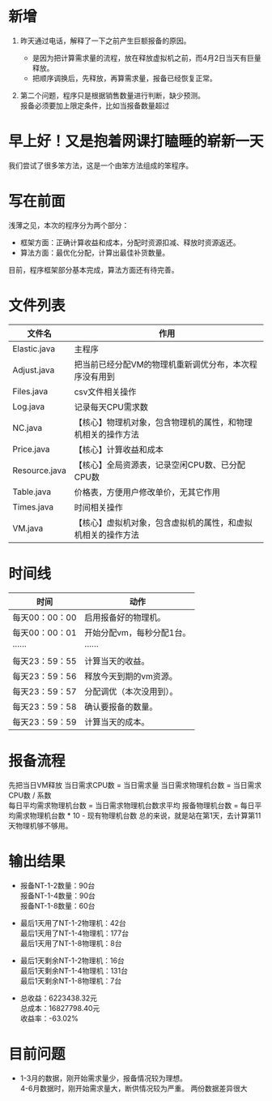 # 新增  
1. 昨天通过电话，解释了一下之前产生巨额报备的原因。  
    - 是因为把计算需求量的流程，放在释放虚拟机之前，而4月2日当天有巨量释放。  
    - 把顺序调换后，先释放，再算需求量，报备已经恢复正常。  
  
2. 第二个问题，程序只是根据销售数量进行判断，缺少预测。  
    报备必须要加上限定条件，比如当报备数量超过  
  
# 早上好！又是抱着网课打瞌睡的崭新一天  
我们尝试了很多笨方法，这是一个由笨方法组成的笨程序。  
  
# 写在前面  
浅薄之见，本次的程序分为两个部分：  
- 框架方面：正确计算收益和成本，分配时资源扣减、释放时资源返还。  
- 算法方面：最优化分配，计算出最佳补货数量。  
  
目前，程序框架部分基本完成，算法方面还有待完善。  
  
# 文件列表  
| 文件名 | 作用 |
| ----- | ----- |
| Elastic.java | 主程序 |
| Adjust.java | 把当前已经分配VM的物理机重新调优分布，本次程序没有用到  |
| Files.java | csv文件相关操作 |
| Log.java | 记录每天CPU需求数 |
| NC.java | 【核心】物理机对象，包含物理机的属性，和物理机相关的操作方法 |
| Price.java | 【核心】计算收益和成本 |
| Resource.java | 【核心】全局资源表，记录空闲CPU数、已分配CPU数 |
| Table.java | 价格表，方便用户修改单价，无其它作用  |
| Times.java | 时间相关操作 |
| VM.java | 【核心】虚拟机对象，包含虚拟机的属性，和虚拟机相关的操作方法 |
  
# 时间线  
| 时间 | 动作 |
| ----- | ----- |
| 每天00：00：00 | 启用报备好的物理机。 |
| 每天00：00：01 | 开始分配vm，每秒分配1台。  |
| ······ | ······ |
| 每天23：59：55 | 计算当天的收益。 |
| 每天23：59：56 | 释放今天到期的vm资源。  |
| 每天23：59：57 | 分配调优（本次没用到）。 |
| 每天23：59：58 | 确认要报备的数量。  |
| 每天23：59：59 | 计算当天的成本。 |
  
# 报备流程  
先把当日VM释放
当日需求CPU数 = 当日需求量
当日需求物理机台数 = 当日需求CPU数 / 系数  
每日平均需求物理机台数 = 当日需求物理机台数求平均
报备物理机台数 = 每日平均需求物理机台数 * 10 - 现有物理机台数
总的来说，就是站在第1天，去计算第11天物理机够不够用。
  
# 输出结果  
- 报备NT-1-2数量：90台  
报备NT-1-4数量：90台  
报备NT-1-8数量：60台  
  
- 最后1天用了NT-1-2物理机：42台  
最后1天用了NT-1-4物理机：177台  
最后1天用了NT-1-8物理机：8台  
  
- 最后1天剩余NT-1-2物理机：16台  
最后1天剩余NT-1-4物理机：131台  
最后1天剩余NT-1-8物理机：7台  
  
- 总收益：6223438.32元  
总成本：16827798.40元  
收益率：-63.02%  
  
# 目前问题  
- 1-3月的数据，刚开始需求量少，报备情况较为理想。  
  4-6月数据时，刚开始需求量大，断供情况较为严重。
  两份数据差异很大
